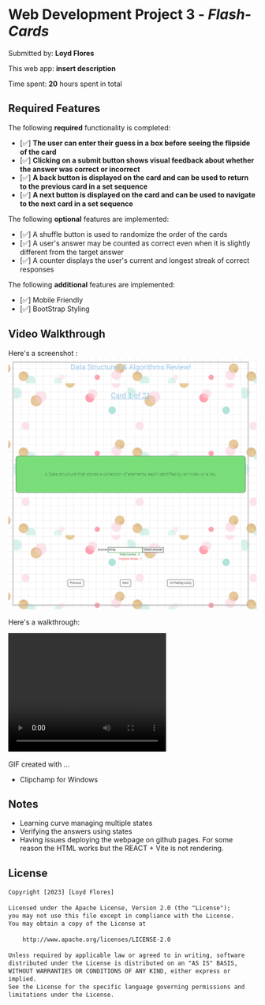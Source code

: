# Web Development Project 3 - _Flash-Cards_

Submitted by: **Loyd Flores**

This web app: **insert description**

Time spent: **20** hours spent in total

## Required Features

The following **required** functionality is completed:

- [✅] **The user can enter their guess in a box before seeing the flipside of the card**
- [✅] **Clicking on a submit button shows visual feedback about whether the answer was correct or incorrect**
- [✅] **A back button is displayed on the card and can be used to return to the previous card in a set sequence**
- [✅] **A next button is displayed on the card and can be used to navigate to the next card in a set sequence**

The following **optional** features are implemented:

- [✅] A shuffle button is used to randomize the order of the cards
- [✅] A user's answer may be counted as correct even when it is slightly different from the target answer
- [✅] A counter displays the user's current and longest streak of correct responses

The following **additional** features are implemented:

- [✅] Mobile Friendly
- [✅] BootStrap Styling

## Video Walkthrough

Here's a screenshot :
<img src='src/assets/screenshot.png' title='vid-walkthrough' width='' alt='Video Walkthrough' />

Here's a walkthrough:

<video width="320" height="240" controls>
  <source src="src/assets/demo-vid.mp4" type="video/mp4">
</video>

<!-- Replace this with whatever GIF tool you used! -->

GIF created with ...

- Clipchamp for Windows

## Notes

- Learning curve managing multiple states
- Verifying the answers using states
- Having issues deploying the webpage on github pages. For some reason the HTML works but the REACT + Vite is not rendering.

## License

    Copyright [2023] [Loyd Flores]

    Licensed under the Apache License, Version 2.0 (the "License");
    you may not use this file except in compliance with the License.
    You may obtain a copy of the License at

        http://www.apache.org/licenses/LICENSE-2.0

    Unless required by applicable law or agreed to in writing, software
    distributed under the License is distributed on an "AS IS" BASIS,
    WITHOUT WARRANTIES OR CONDITIONS OF ANY KIND, either express or implied.
    See the License for the specific language governing permissions and
    limitations under the License.
